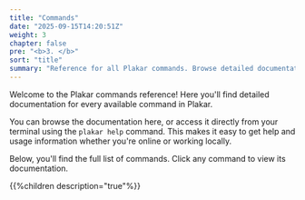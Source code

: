 ```yaml
---
title: "Commands"
date: "2025-09-15T14:20:51Z"
weight: 3
chapter: false
pre: "<b>3. </b>"
sort: "title"
summary: "Reference for all Plakar commands. Browse detailed documentation for each command, including usage, options, and examples. Access help online or directly from your terminal."
---
```


Welcome to the Plakar commands reference! Here you'll find detailed documentation for every available command in Plakar.

You can browse the documentation here, or access it directly from your terminal using the `plakar help` command. This makes it easy to get help and usage information whether you're online or working locally.

Below, you'll find the full list of commands. Click any command to view its documentation.


{{%children description="true"%}}
